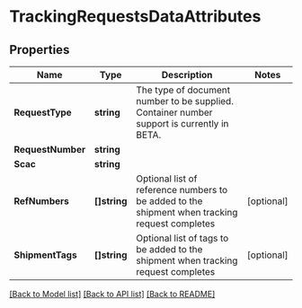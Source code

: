 # TrackingRequestsDataAttributes

## Properties

Name | Type | Description | Notes
------------ | ------------- | ------------- | -------------
**RequestType** | **string** |  The type of document number to be supplied. Container number support is currently in BETA. | 
**RequestNumber** | **string** |  | 
**Scac** | **string** |  | 
**RefNumbers** | **[]string** | Optional list of reference numbers to be added to the shipment when tracking request completes | [optional] 
**ShipmentTags** | **[]string** | Optional list of tags to be added to the shipment when tracking request completes | [optional] 

[[Back to Model list]](../README.md#documentation-for-models) [[Back to API list]](../README.md#documentation-for-api-endpoints) [[Back to README]](../README.md)


